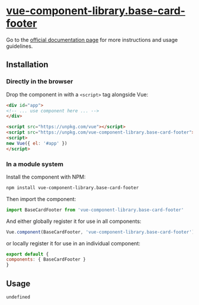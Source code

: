 # [vue-component-library.base-card-footer](https://www.vuecomponentlibrary.com/components/base-card-footer.html)

Go to the [official documentation page](https://www.vuecomponentlibrary.com/components/base-card-footer.html) for more instructions and usage guidelines.

## Installation

### Directly in the browser

Drop the component in with a `<script>` tag alongside Vue:

```html
<div id="app">
<!-- ... use component here ... -->
</div>

<script src="https://unpkg.com/vue"></script>
<script src="https://unpkg.com/vue-component-library.base-card-footer"></script>
<script>
new Vue({ el: '#app' })
</script>
```

### In a module system

Install the component with NPM:

```bash
npm install vue-component-library.base-card-footer
```

Then import the component:

```js
import BaseCardFooter from 'vue-component-library.base-card-footer'
```

And either globally register it for use in all components:

```js
Vue.component(BaseCardFooter, 'vue-component-library.base-card-footer')
```

or locally register it for use in an individual component:

```js
export default {
components: { BaseCardFooter }
}
```

## Usage

```html
undefined
```

